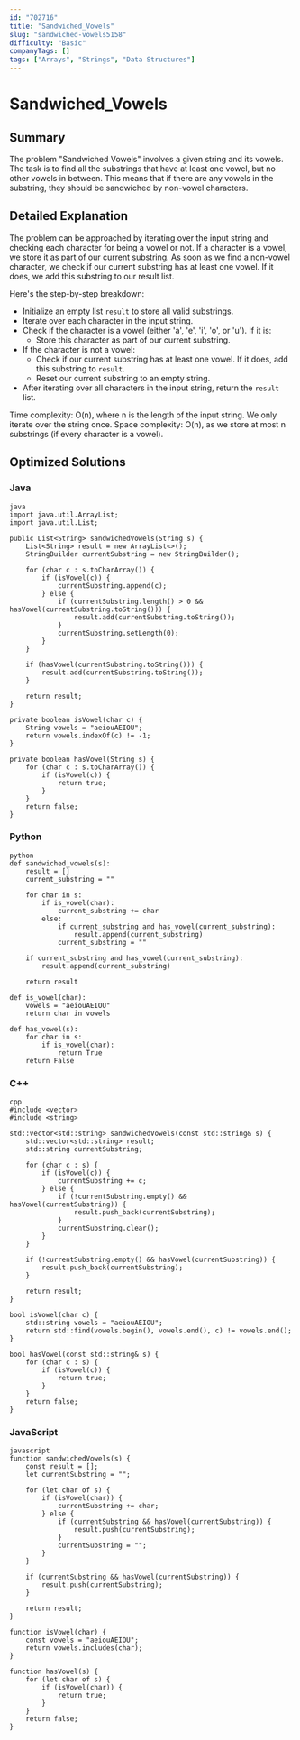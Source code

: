 ```yaml
---
id: "702716"
title: "Sandwiched_Vowels"
slug: "sandwiched-vowels5158"
difficulty: "Basic"
companyTags: []
tags: ["Arrays", "Strings", "Data Structures"]
---
```


**Sandwiched_Vowels**
================================

## Summary
The problem "Sandwiched Vowels" involves a given string and its vowels. The task is to find all the substrings that have at least one vowel, but no other vowels in between. This means that if there are any vowels in the substring, they should be sandwiched by non-vowel characters.

## Detailed Explanation
The problem can be approached by iterating over the input string and checking each character for being a vowel or not. If a character is a vowel, we store it as part of our current substring. As soon as we find a non-vowel character, we check if our current substring has at least one vowel. If it does, we add this substring to our result list.

Here's the step-by-step breakdown:

* Initialize an empty list `result` to store all valid substrings.
* Iterate over each character in the input string.
* Check if the character is a vowel (either 'a', 'e', 'i', 'o', or 'u'). If it is:
	+ Store this character as part of our current substring.
* If the character is not a vowel:
	+ Check if our current substring has at least one vowel. If it does, add this substring to `result`.
	+ Reset our current substring to an empty string.
* After iterating over all characters in the input string, return the `result` list.

Time complexity: O(n), where n is the length of the input string. We only iterate over the string once.
Space complexity: O(n), as we store at most n substrings (if every character is a vowel).

## Optimized Solutions

### Java
```
java
import java.util.ArrayList;
import java.util.List;

public List<String> sandwichedVowels(String s) {
    List<String> result = new ArrayList<>();
    StringBuilder currentSubstring = new StringBuilder();

    for (char c : s.toCharArray()) {
        if (isVowel(c)) {
            currentSubstring.append(c);
        } else {
            if (currentSubstring.length() > 0 && hasVowel(currentSubstring.toString())) {
                result.add(currentSubstring.toString());
            }
            currentSubstring.setLength(0);
        }
    }

    if (hasVowel(currentSubstring.toString())) {
        result.add(currentSubstring.toString());
    }

    return result;
}

private boolean isVowel(char c) {
    String vowels = "aeiouAEIOU";
    return vowels.indexOf(c) != -1;
}

private boolean hasVowel(String s) {
    for (char c : s.toCharArray()) {
        if (isVowel(c)) {
            return true;
        }
    }
    return false;
}
```

### Python
```
python
def sandwiched_vowels(s):
    result = []
    current_substring = ""

    for char in s:
        if is_vowel(char):
            current_substring += char
        else:
            if current_substring and has_vowel(current_substring):
                result.append(current_substring)
            current_substring = ""

    if current_substring and has_vowel(current_substring):
        result.append(current_substring)

    return result

def is_vowel(char):
    vowels = "aeiouAEIOU"
    return char in vowels

def has_vowel(s):
    for char in s:
        if is_vowel(char):
            return True
    return False
```

### C++
```
cpp
#include <vector>
#include <string>

std::vector<std::string> sandwichedVowels(const std::string& s) {
    std::vector<std::string> result;
    std::string currentSubstring;

    for (char c : s) {
        if (isVowel(c)) {
            currentSubstring += c;
        } else {
            if (!currentSubstring.empty() && hasVowel(currentSubstring)) {
                result.push_back(currentSubstring);
            }
            currentSubstring.clear();
        }
    }

    if (!currentSubstring.empty() && hasVowel(currentSubstring)) {
        result.push_back(currentSubstring);
    }

    return result;
}

bool isVowel(char c) {
    std::string vowels = "aeiouAEIOU";
    return std::find(vowels.begin(), vowels.end(), c) != vowels.end();
}

bool hasVowel(const std::string& s) {
    for (char c : s) {
        if (isVowel(c)) {
            return true;
        }
    }
    return false;
}
```

### JavaScript
```
javascript
function sandwichedVowels(s) {
    const result = [];
    let currentSubstring = "";

    for (let char of s) {
        if (isVowel(char)) {
            currentSubstring += char;
        } else {
            if (currentSubstring && hasVowel(currentSubstring)) {
                result.push(currentSubstring);
            }
            currentSubstring = "";
        }
    }

    if (currentSubstring && hasVowel(currentSubstring)) {
        result.push(currentSubstring);
    }

    return result;
}

function isVowel(char) {
    const vowels = "aeiouAEIOU";
    return vowels.includes(char);
}

function hasVowel(s) {
    for (let char of s) {
        if (isVowel(char)) {
            return true;
        }
    }
    return false;
}
```